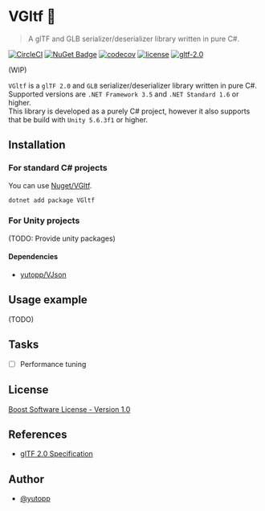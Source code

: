 # VGltf 🗿
> A glTF and GLB serializer/deserializer library written in pure C#.

[![CircleCI](https://circleci.com/gh/yutopp/VGltf.svg?style=svg)](https://circleci.com/gh/yutopp/VGltf)  [![NuGet Badge](https://buildstats.info/nuget/vgltf)](https://www.nuget.org/packages/VGltf/)  [![codecov](https://codecov.io/gh/yutopp/VGltf/branch/master/graph/badge.svg)](https://codecov.io/gh/yutopp/VGltf)  [![license](https://img.shields.io/github/license/yutopp/VGltf.svg)](https://github.com/yutopp/VGltf/blob/master/LICENSE_1_0.txt)  [![gltf-2.0](https://camo.githubusercontent.com/4a2bc1263a5da1ed3190e23186521ffd9a2d51b0/68747470733a2f2f696d672e736869656c64732e696f2f62616467652f676c54462d32253245302d677265656e2e7376673f7374796c653d666c6174)](https://github.com/KhronosGroup/glTF/tree/master/specification/2.0)

(WIP)

`VGltf` is a `glTF 2.0` and `GLB` serializer/deserializer library written in pure C#. Supported versions are `.NET Framework 3.5` and `.NET Standard 1.6` or higher.  
This library is developed as a purely C# project, however it also supports that be build with `Unity 5.6.3f1` or higher.

## Installation

### For standard C# projects

You can use [Nuget/VGltf](https://www.nuget.org/packages/VGltf/).

```bash
dotnet add package VGltf
```

### For Unity projects

(TODO: Provide unity packages)

#### Dependencies

- [yutopp/VJson](https://github.com/yutopp/VJson)

## Usage example

(TODO)

## Tasks
- [ ] Performance tuning

## License

[Boost Software License - Version 1.0](./LICENSE_1_0.txt)

## References

- [glTF 2.0 Specification](https://github.com/KhronosGroup/glTF/tree/master/specification/2.0)

## Author

- [@yutopp](https://github.com/yutopp)
